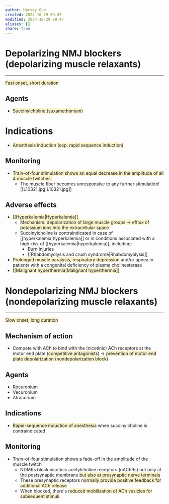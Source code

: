 ```yaml
---
author: Harvey Guo
created: 2024-10-29 09:47
modified: 2024-10-29 09:47
aliases: []
share: true
---
```

# Depolarizing NMJ blockers (depolarizing muscle relaxants)
---
<span style="background:rgba(240, 200, 0, 0.2)">Fast onset, short duration</span>
## Agents
- <span style="background:rgba(240, 200, 0, 0.2)">Succinylcholine (suxamethonium)</span>
# Indications
- <span style="background:rgba(240, 200, 0, 0.2)">Anesthesia induction (esp. rapid sequence induction)</span>
## Monitoring
- <span style="background:rgba(240, 200, 0, 0.2)">Train-of-four stimulation shows an equal decrease in the amplitude of all 4 muscle twitches.</span>
	- The muscle fiber becomes unresponsive to any further stimulation![[L10321.jpg|L10321.jpg]]
## Adverse effects
- <span style="background:rgba(240, 200, 0, 0.2)">[[Hyperkalemia|Hyperkalemia]]</span>
	- <span style="background:rgba(240, 200, 0, 0.2)">Mechanism: depolarization of large muscle groups → efflux of potassium ions into the extracellular space</span>
	- Succinylcholine is contraindicated in case of [[hyperkalemia|hyperkalemia]] or in conditions associated with a high-risk of [[hyperkalemia|hyperkalemia]], including: 
		- Burn injuries
		- [[Rhabdomyolysis and crush syndrome|Rhabdomyolysis]]
- <span style="background:rgba(240, 200, 0, 0.2)">Prolonged muscle paralysis, respiratory depression</span> and/or apnea in patients with a congenital deficiency of plasma cholinesterase 
- <span style="background:rgba(240, 200, 0, 0.2)">[[Malignant hyperthermia|Malignant hyperthermia]]</span>

# Nondepolarizing NMJ blockers (nondepolarizing muscle relaxants)
---
<span style="background:rgba(240, 200, 0, 0.2)">Slow onset, long duration</span>
## Mechanism of action
- Compete with ACh to bind with the (nicotinic) ACh receptors at the motor end plate (<span style="background:rgba(240, 200, 0, 0.2)">competitive antagonists</span>) → <span style="background:rgba(240, 200, 0, 0.2)">prevention of motor end plate depolarization (nondepolarization block)</span>
## Agents
- Rocuronium 
- Vecuronium 
- Atracurium
## Indications
- <span style="background:rgba(240, 200, 0, 0.2)">Rapid-sequence induction of anesthesia</span> when succinylcholine is contraindicated
## Monitoring
- Train-of-four stimulation shows a fade-off in the amplitude of the muscle twitch
	- NDMRs block nicotinic acetylcholine receptors (nAChRs) not only at the postsynaptic membrane <span style="background:rgba(240, 200, 0, 0.2)">but also at presynaptic nerve terminals</span>
	- These presynaptic receptors n<span style="background:rgba(240, 200, 0, 0.2)">ormally provide positive feedback for additional ACh release</span>
	- When blocked, there's <span style="background:rgba(240, 200, 0, 0.2)">reduced mobilization of ACh vesicles for subsequent stimuli</span>